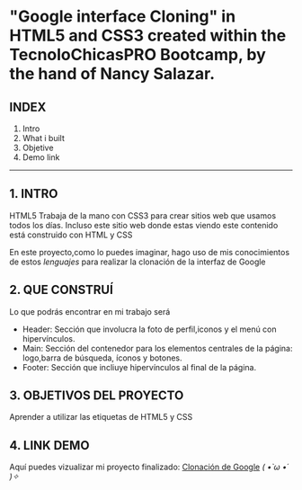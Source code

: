 # "Google interface Cloning" in HTML5 and CSS3 created within the TecnoloChicasPRO Bootcamp, by the hand of Nancy Salazar.


## INDEX

1. Intro
2. What i built
3. Objetive
4. Demo link

*********

## 1. INTRO
HTML5 Trabaja de la mano con CSS3 para crear sitios web que usamos todos los días. Incluso este sitio web donde estas viendo este contenido está construido con HTML y CSS

En este proyecto,como lo puedes imaginar, hago uso de mis conocimientos de estos _lenguajes_ para realizar la clonación de la interfaz de Google

## 2. QUE CONSTRUÍ

Lo que podrás encontrar en mi trabajo será

* Header: Sección que involucra la foto de perfil,iconos y el menú con hipervínculos.
* Main:   Sección del contenedor para los elementos centrales de la página: logo,barra de búsqueda, íconos y botones.
* Footer: Sección que incliuye hipervínculos al final de la página.

## 3. OBJETIVOS DEL PROYECTO
Aprender a utilizar las etiquetas de HTML5 y CSS

## 4. LINK DEMO
Aquí puedes vizualizar mi proyecto finalizado: [Clonación de Google](#)
*( •̀ ω •́ )✧*
